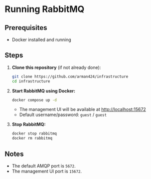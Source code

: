 # Running RabbitMQ

## Prerequisites

- Docker installed and running

## Steps

1. **Clone this repository** (if not already done):

   ```sh
   git clone https://github.com/arman424/infrastructure
   cd infrastructure
   ```

2. **Start RabbitMQ using Docker:**

   ```sh
   docker compose up -d
   ```

   - The management UI will be available at [http://localhost:15672](http://localhost:15672)
   - Default username/password: `guest` / `guest`

3. **Stop RabbitMQ:**

   ```sh
   docker stop rabbitmq
   docker rm rabbitmq
   ```

## Notes

- The default AMQP port is `5672`.
- The management UI port is `15672`.

